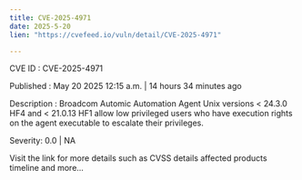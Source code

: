 ```yaml
---
title: CVE-2025-4971
date: 2025-5-20
lien: "https://cvefeed.io/vuln/detail/CVE-2025-4971"

---
```


CVE ID : CVE-2025-4971

Published :  May 20
2025
12:15 a.m. | 14 hours
34 minutes ago

Description : Broadcom Automic
Automation Agent Unix versions <
24.3.0 HF4 and < 21.0.13 HF1 allow low privileged users who have execution
rights on the agent executable to escalate their privileges.

Severity: 0.0 | NA

Visit the link for more details
such as CVSS details
affected products
timeline
and more...
